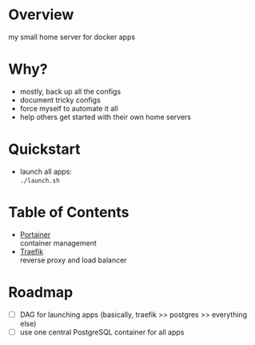 # Overview
my small home server for docker apps

# Why?
* mostly, back up all the configs
* document tricky configs
* force myself to automate it all
* help others get started with their own home servers

# Quickstart
* launch all apps:<br>
`./launch.sh`

# Table of Contents
* [Portainer](/portainer)<br>container management
* [Traefik](/traefik)<br>reverse proxy and load balancer

# Roadmap
* [ ] DAG for launching apps (basically, traefik >> postgres >> everything else)
* [ ] use one central PostgreSQL container for all apps